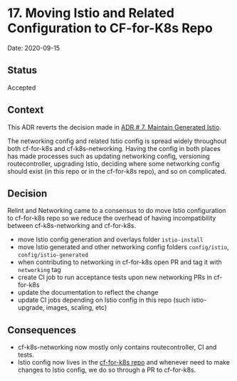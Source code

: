# 17. Moving Istio and Related Configuration to CF-for-K8s Repo

Date: 2020-09-15

## Status

Accepted

## Context

This ADR reverts the decision made in [ADR # 7. Maintain Generated
Istio](./0007-maintain-generated-istio.md).

The networking config and related Istio config is spread widely throughout both
cf-for-k8s and cf-k8s-networking. Having the config in both places has made
processes such as updating networking config, versioning routecontroller,
upgrading Istio, deciding where some networking config should exist (in this repo or
in the cf-for-k8s repo), and so on complicated.


## Decision

Relint and Networking came to a consensus to do move Istio configuration to
cf-for-k8s repo so we reduce the overhead of having incompatibility between
cf-k8s-networking and cf-for-k8s.

* move Istio config generation and overlays folder `istio-install`
* move Istio generated and other networking config folders `config/istio`,
  `config/istio-generated`
* when contributing to networking in cf-for-k8s open PR and tag it with
  `networking` tag
* create CI job to run acceptance tests upon new networking PRs in cf-for-k8s
* update the documentation to reflect the change
* update CI jobs depending on Istio config in this repo (such istio-upgrade,
  images, scaling, etc)


## Consequences

* cf-k8s-networking now mostly only contains routecontroller, CI and tests.
* Istio config now lives in the [cf-for-k8s
  repo](https://github.com/cloudfoundry/cf-for-k8s/tree/master/config/istio) and
  whenever need to make changes to Istio config, we do so through a PR to
  cf-for-k8s.
